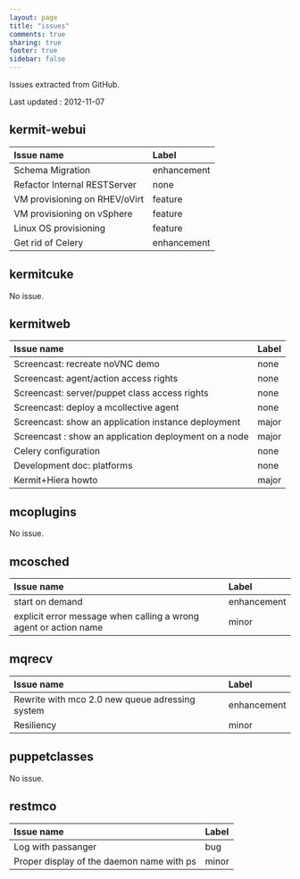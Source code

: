 ```yaml
---
layout: page
title: "issues"
comments: true
sharing: true
footer: true
sidebar: false 
---
```


Issues extracted from GitHub.

Last updated :  2012-11-07


## kermit-webui
| Issue name | Label       
|:-----------|:------------
| Schema Migration | enhancement
| Refactor Internal RESTServer | none
| VM provisioning on RHEV/oVirt | feature
| VM provisioning on vSphere | feature
| Linux OS provisioning  | feature
| Get rid of Celery  | enhancement


## kermitcuke
No issue.


## kermitweb
| Issue name | Label       
|:-----------|:------------
| Screencast: recreate noVNC demo  | none
| Screencast: agent/action access rights | none
| Screencast: server/puppet class access rights  | none
| Screencast: deploy a mcollective agent  | none
| Screencast: show an application instance deployment | major
| Screencast : show an application deployment on a node | major
| Celery configuration  | none
| Development doc: platforms  | none
| Kermit+Hiera howto  | major


## mcoplugins
No issue.


## mcosched
| Issue name | Label       
|:-----------|:------------
| start on demand | enhancement
| explicit error message when calling a wrong agent or action name | minor


## mqrecv
| Issue name | Label       
|:-----------|:------------
| Rewrite with mco 2.0 new queue adressing system | enhancement
| Resiliency | minor


## puppetclasses
No issue.


## restmco
| Issue name | Label       
|:-----------|:------------
| Log with passanger | bug
|  Proper display of the daemon name with ps | minor


